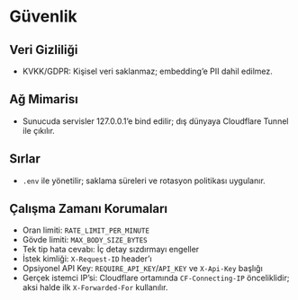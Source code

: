 # Güvenlik

## Veri Gizliliği
- KVKK/GDPR: Kişisel veri saklanmaz; embedding’e PII dahil edilmez.

## Ağ Mimarisı
- Sunucuda servisler 127.0.0.1’e bind edilir; dış dünyaya Cloudflare Tunnel ile çıkılır.

## Sırlar
- `.env` ile yönetilir; saklama süreleri ve rotasyon politikası uygulanır.

## Çalışma Zamanı Korumaları
- Oran limiti: `RATE_LIMIT_PER_MINUTE`
- Gövde limiti: `MAX_BODY_SIZE_BYTES`
- Tek tip hata cevabı: İç detay sızdırmayı engeller
- İstek kimliği: `X-Request-ID` header’ı
- Opsiyonel API Key: `REQUIRE_API_KEY`/`API_KEY` ve `X-Api-Key` başlığı
- Gerçek istemci IP’si: Cloudflare ortamında `CF-Connecting-IP` önceliklidir; aksi halde ilk `X-Forwarded-For` kullanılır.
